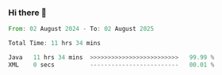 ### Hi there 👋

<!--START_SECTION:waka-->

```rust
From: 02 August 2024 - To: 02 August 2025

Total Time: 11 hrs 34 mins

Java   11 hrs 34 mins  >>>>>>>>>>>>>>>>>>>>>>>>>   99.99 %
XML    0 secs          -------------------------   00.01 %
```

<!--END_SECTION:waka-->
